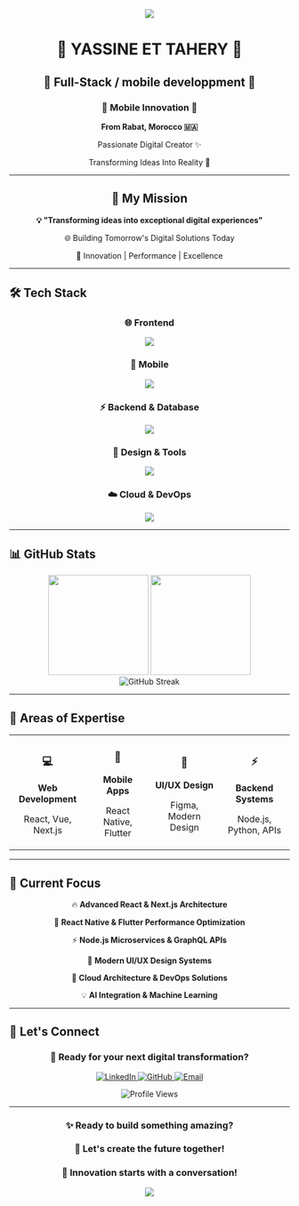 <div align="center">
  <img src="https://capsule-render.vercel.app/api?type=waving&color=gradient&height=200&section=header&text=passionat-with%20Developement&fontSize=32&fontColor=fff&animation=fadeIn&fontAlignY=35&desc=Crafting%20Digital%20Experiences&descSize=16&descAlignY=55" />
</div>

<div align="center">
  <h1>🚀 YASSINE ET TAHERY 🚀</h1>
  <h2>💫 Full-Stack / mobile developpment 💫</h2>
  <h3>🌟 Mobile Innovation  🌟</h3>
</div>

<div align="center">
  <p><strong>From Rabat, Morocco 🇲🇦</strong></p>
  <p>Passionate Digital Creator ✨</p>
  <p>Transforming Ideas Into Reality 🎯</p>
</div>

---

<div align="center">
  <h2>🎯 My Mission</h2>
  <p><strong>💡 "Transforming ideas into exceptional digital experiences"</strong></p>
  <p>🌐 Building Tomorrow's Digital Solutions Today</p>
  <p>🚀 Innovation | Performance | Excellence</p>
</div>

---

## 🛠️ **Tech Stack**

<div align="center">
  
### 🌐 **Frontend**
<p>
  <img src="https://skillicons.dev/icons?i=react,vue,nextjs,nuxt,typescript,javascript,html,css,tailwind,bootstrap" />
</p>

### 📱 **Mobile**
<p>
  <img src="https://skillicons.dev/icons?i=react,flutter,swift,kotlin,androidstudio,firebase" />
</p>

### ⚡ **Backend & Database**
<p>
  <img src="https://skillicons.dev/icons?i=nodejs,python,php,express,django,fastapi,mongodb,mysql,postgresql," />
</p>

### 🎨 **Design & Tools**
<p>
  <img src="https://skillicons.dev/icons?i=figma,photoshop,illustrator,git,github,vscode,postman" />
</p>

### ☁️ **Cloud & DevOps**
<p>
  <img src="https://skillicons.dev/icons?nginx,linux,ubuntu,bash" />
</p>

</div>

---

## 📊 **GitHub Stats**

<div align="center">
  <img height="180em" src="https://github-readme-stats.vercel.app/api?username=YassineET&show_icons=true&theme=tokyonight&include_all_commits=true&count_private=true" />
  <img height="180em" src="https://github-readme-stats.vercel.app/api/top-langs/?username=YassineET&layout=compact&theme=tokyonight" />
</div>

<div align="center">
  <img src="https://github-readme-streak-stats.herokuapp.com/?user=YassineET&theme=tokyonight" alt="GitHub Streak" />
</div>

---

## 🚀 **Areas of Expertise**

<div align="center">
  <table>
    <tr>
      <td align="center">
        <h3>💻</h3>
        <strong>Web Development</strong>
        <p>React, Vue, Next.js</p>
      </td>
      <td align="center">
        <h3>📱</h3>
        <strong>Mobile Apps</strong>
        <p>React Native, Flutter</p>
      </td>
      <td align="center">
        <h3>🎨</h3>
        <strong>UI/UX Design</strong>
        <p>Figma, Modern Design</p>
      </td>
      <td align="center">
        <h3>⚡</h3>
        <strong>Backend Systems</strong>
        <p>Node.js, Python, APIs</p>
      </td>
    </tr>
  </table>
</div>

---

## 🎯 **Current Focus**

<div align="center">
  <p>🔥 <strong>Advanced React & Next.js Architecture</strong></p>
  <p>📱 <strong>React Native & Flutter Performance Optimization</strong></p>
  <p>⚡ <strong>Node.js Microservices & GraphQL APIs</strong></p>
  <p>🎨 <strong>Modern UI/UX Design Systems</strong></p>
  <p>🚀 <strong>Cloud Architecture & DevOps Solutions</strong></p>
  <p>💡 <strong>AI Integration & Machine Learning</strong></p>
</div>

---

## 🌟 **Let's Connect**

<div align="center">
  <h3>💼 Ready for your next digital transformation?</h3>
  
  <p>
    <a href="https://www.linkedin.com/in/yasine-et-tahery-159790324/" target="_blank">
      <img src="https://img.shields.io/badge/LinkedIn-0077B5?style=for-the-badge&logo=linkedin&logoColor=white" alt="LinkedIn" />
    </a>
    <a href="https://github.com/YassineET" target="_blank">
      <img src="https://img.shields.io/badge/GitHub-100000?style=for-the-badge&logo=github&logoColor=white" alt="GitHub" />
    </a>
    <a href="mailto:yassine.ettahery@gmail.com" target="_blank">
      <img src="https://img.shields.io/badge/Email-D14836?style=for-the-badge&logo=gmail&logoColor=white" alt="Email" />
    </a>
  </p>
  
  <p>
    <img src="https://komarev.com/ghpvc/?username=YassineET&color=blueviolet&style=for-the-badge&label=Profile+Views" alt="Profile Views" />
  </p>
</div>

---

<div align="center">
  <h3>✨ Ready to build something amazing?</h3>
  <h3>🚀 Let's create the future together!</h3>
  <h3>💫 Innovation starts with a conversation!</h3>
</div>

<div align="center">
  <img src="https://capsule-render.vercel.app/api?type=waving&color=gradient&height=120&section=footer&animation=fadeIn" />
</div>
